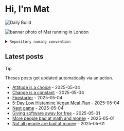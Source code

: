 # Hi, I'm Mat

![Daily Build](https://github.com/mat-0/mat-0/workflows/Daily%20Build/badge.svg)

![banner photo of Mat running in London](https://raw.githubusercontent.com/mat-0/mat-0/master/images/gh-header-image-cropped.jpg)

<details><summary><code>Repository naming convention</code></summary>
  
Repositories, where possible, are lowercase with underscores and follow the naming conventions below. 

  
- For demonstrations or proof of concepts, use the format `demo_name`.
- Boilerplate or templates are named in the format `template_name`.
  - where appropriate these are also published through GitHub pages and will be available at `username.github.io/repo_name`.
- WordPress-related content (mostly plugins) are prefixed with `wp_`.
- Twitter bots are prefixed with `bot_`.
- Standard repositories are named as they are, sometimes this might be a domain name e.g. `thechels.uk`.
</details>

## Latest posts

> [!TIP]
> Theses posts get updated automatically via an action.

<!-- blog starts -->
- [Attitude is a choice](https://thechels.uk/attitude-is-a-choice) - 2025-05-04
- [Change is a constant](https://thechels.uk/change-is-a-constant) - 2025-05-04
- [Firestarter](https://thechels.uk/firestarter) - 2025-05-04
- [5-Day Low Histamine Vegan Meal Plan](https://thechels.uk/low-histamine) - 2025-05-04
- [Next game](https://thechels.uk/next-game) - 2025-05-04
- [Giving software away for free](https://thechels.uk/giving-software-away-for-free) - 2025-05-01
- [More people bad at math and money](https://thechels.uk/more-people-bad-at-math-and-money) - 2025-05-01
- [Not all people are bad at money](https://thechels.uk/not-all-people-are-bad-at-money) - 2025-05-01
<!-- blog ends -->

